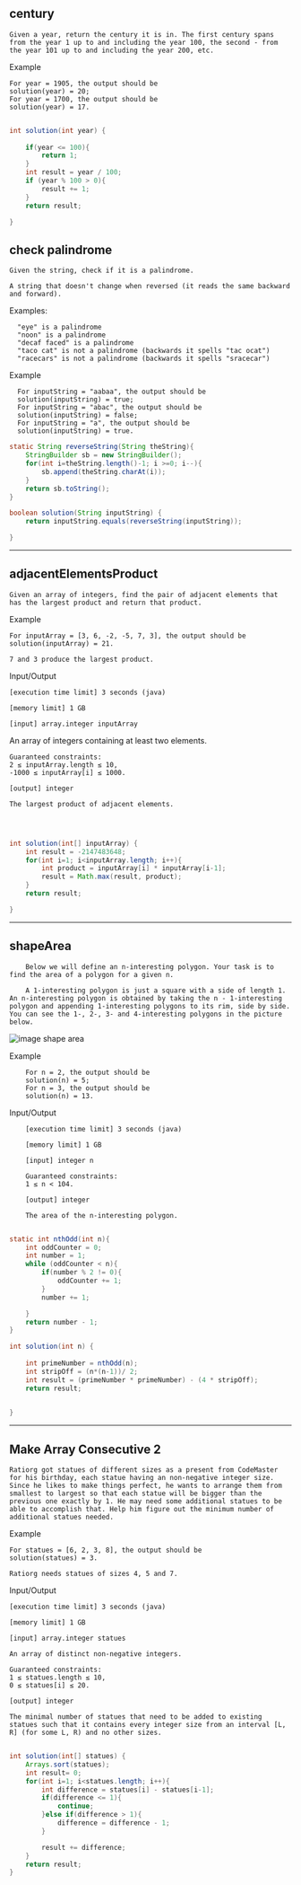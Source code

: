 ## century
    Given a year, return the century it is in. The first century spans from the year 1 up to and including the year 100, the second - from the year 101 up to and including the year 200, etc.
  Example
    
    For year = 1905, the output should be
    solution(year) = 20;
    For year = 1700, the output should be
    solution(year) = 17.

```java

int solution(int year) {
    
    if(year <= 100){
        return 1;
    }
    int result = year / 100;
    if (year % 100 > 0){
        result += 1;
    }
    return result;

}

```

## check palindrome

    Given the string, check if it is a palindrome.

    A string that doesn't change when reversed (it reads the same backward and forward).

  Examples:
      
      "eye" is a palindrome
      "noon" is a palindrome
      "decaf faced" is a palindrome
      "taco cat" is not a palindrome (backwards it spells "tac ocat")
      "racecars" is not a palindrome (backwards it spells "sracecar")
    
  Example
      
      For inputString = "aabaa", the output should be
      solution(inputString) = true;
      For inputString = "abac", the output should be
      solution(inputString) = false;
      For inputString = "a", the output should be
      solution(inputString) = true.
    
```java
static String reverseString(String theString){
    StringBuilder sb = new StringBuilder();
    for(int i=theString.length()-1; i >=0; i--){
        sb.append(theString.charAt(i));
    }
    return sb.toString();
}

boolean solution(String inputString) {
    return inputString.equals(reverseString(inputString));

}


```
---

## adjacentElementsProduct

    Given an array of integers, find the pair of adjacent elements that has the largest product and return that product.

Example

    For inputArray = [3, 6, -2, -5, 7, 3], the output should be
    solution(inputArray) = 21.

    7 and 3 produce the largest product.

Input/Output

    [execution time limit] 3 seconds (java)

    [memory limit] 1 GB

    [input] array.integer inputArray

An array of integers containing at least two elements.

    Guaranteed constraints:
    2 ≤ inputArray.length ≤ 10,
    -1000 ≤ inputArray[i] ≤ 1000.

    [output] integer

    The largest product of adjacent elements.

```java



int solution(int[] inputArray) {
    int result = -2147483648;
    for(int i=1; i<inputArray.length; i++){
        int product = inputArray[i] * inputArray[i-1];
        result = Math.max(result, product);
    }
    return result;

}


```

---
## shapeArea

        Below we will define an n-interesting polygon. Your task is to find the area of a polygon for a given n.

        A 1-interesting polygon is just a square with a side of length 1. An n-interesting polygon is obtained by taking the n - 1-interesting polygon and appending 1-interesting polygons to its rim, side by side. You can see the 1-, 2-, 3- and 4-interesting polygons in the picture below.

![image shape area](area.png)

Example

        For n = 2, the output should be
        solution(n) = 5;
        For n = 3, the output should be
        solution(n) = 13.

Input/Output

        [execution time limit] 3 seconds (java)

        [memory limit] 1 GB

        [input] integer n

        Guaranteed constraints:
        1 ≤ n < 104.

        [output] integer

        The area of the n-interesting polygon.

```java

static int nthOdd(int n){
    int oddCounter = 0;
    int number = 1;
    while (oddCounter < n){
        if(number % 2 != 0){
            oddCounter += 1;
        }
        number += 1;

    }
    return number - 1;
}

int solution(int n) {
    
    int primeNumber = nthOdd(n);
    int stripOff = (n*(n-1))/ 2;
    int result = (primeNumber * primeNumber) - (4 * stripOff);
    return result;
    

}


```

---

## Make Array Consecutive 2

    Ratiorg got statues of different sizes as a present from CodeMaster for his birthday, each statue having an non-negative integer size. Since he likes to make things perfect, he wants to arrange them from smallest to largest so that each statue will be bigger than the previous one exactly by 1. He may need some additional statues to be able to accomplish that. Help him figure out the minimum number of additional statues needed.

Example

    For statues = [6, 2, 3, 8], the output should be
    solution(statues) = 3.

    Ratiorg needs statues of sizes 4, 5 and 7.

Input/Output

    [execution time limit] 3 seconds (java)

    [memory limit] 1 GB

    [input] array.integer statues

    An array of distinct non-negative integers.

    Guaranteed constraints:
    1 ≤ statues.length ≤ 10,
    0 ≤ statues[i] ≤ 20.

    [output] integer

    The minimal number of statues that need to be added to existing statues such that it contains every integer size from an interval [L, R] (for some L, R) and no other sizes.

```java

int solution(int[] statues) {
    Arrays.sort(statues);
    int result= 0;
    for(int i=1; i<statues.length; i++){
        int difference = statues[i] - statues[i-1];
        if(difference <= 1){
            continue;
        }else if(difference > 1){
            difference = difference - 1;
        }

        result += difference;
    }
    return result;
}


```






